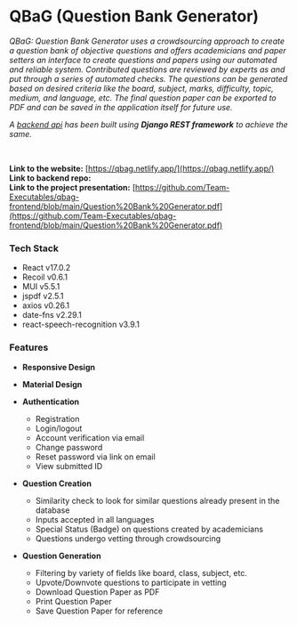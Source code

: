 # QBaG (Question Bank Generator)

_QBaG: Question Bank Generator uses a crowdsourcing approach to create a question bank of objective questions and offers academicians and paper setters an interface to create questions and papers using our automated and reliable system. Contributed questions are reviewed by experts as and put through a series of automated checks. The questions can be generated based on desired criteria like the board, subject, marks, difficulty, topic, medium, and language, etc. The final question paper can be exported to PDF and can be saved in the application itself for future use._

_A [backend api](https://github.com/Team-Executables/qbag-backend) has been built using **Django REST framework** to achieve the same._

<br/>

**Link to the website:** [https://qbag.netlify.app/](https://qbag.netlify.app/)
<br/>
**Link to backend repo:** 
<br/>
**Link to the project presentation:** [https://github.com/Team-Executables/qbag-frontend/blob/main/Question%20Bank%20Generator.pdf](https://github.com/Team-Executables/qbag-frontend/blob/main/Question%20Bank%20Generator.pdf)
<br/>


### Tech Stack ###
* React v17.0.2
* Recoil v0.6.1
* MUI v5.5.1
* jspdf v2.5.1
* axios v0.26.1
* date-fns v2.29.1
* react-speech-recognition v3.9.1


### Features ###
* **Responsive Design**
* **Material Design**
* **Authentication**
  * Registration
  * Login/logout
  * Account verification via email
  * Change password
  * Reset password via link on email
  * View submitted ID

* **Question Creation**
  * Similarity check to look for similar questions already present in the database
  * Inputs accepted in all languages
  * Special Status (Badge) on questions created by academicians
  * Questions undergo vetting through crowdsourcing
    
* **Question Generation**
  * Filtering by variety of fields like board, class, subject, etc.
  * Upvote/Downvote questions to participate in vetting
  * Download Question Paper as PDF
  * Print Question Paper
  * Save Question Paper for reference
